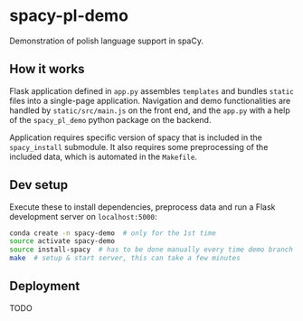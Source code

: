 # spacy-pl-demo
Demonstration of polish language support in spaCy.

## How it works
Flask application defined in `app.py` assembles `templates` and bundles `static` files 
into a single-page application. Navigation and demo functionalities are handled 
by `static/src/main.js` on the front end, and the `app.py` with 
a help of the `spacy_pl_demo` python package on the backend.

Application requires specific version of spacy that is included 
in the `spacy_install` submodule. It also requires some preprocessing of 
the included data, which is automated in the `Makefile`.

## Dev setup
Execute these to install dependencies, preprocess data and run a 
Flask development server on `localhost:5000`:
```bash
conda create -n spacy-demo  # only for the 1st time
source activate spacy-demo
source install-spacy  # has to be done manually every time demo branch changes
make  # setup & start server, this can take a few minutes
```

## Deployment
TODO

